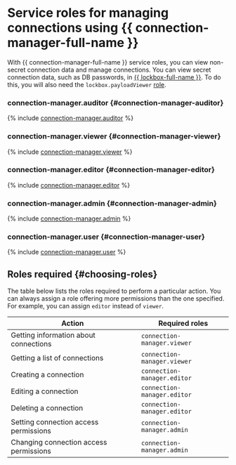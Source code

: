 # Service roles for managing connections using {{ connection-manager-full-name }}

With {{ connection-manager-full-name }} service roles, you can view non-secret connection data and manage connections. You can view secret connection data, such as DB passwords, in [{{ lockbox-full-name }}](../../lockbox/index.yaml). To do this, you will also need the `lockbox.payloadViewer` [role](../../lockbox/security/index.md#lockbox-payloadViewer).

### connection-manager.auditor {#connection-manager-auditor}

{% include [connection-manager.auditor](../../_roles/connection-manager/auditor.md) %}

### connection-manager.viewer {#connection-manager-viewer}

{% include [connection-manager.viewer](../../_roles/connection-manager/viewer.md) %}


### connection-manager.editor {#connection-manager-editor}

{% include [connection-manager.editor](../../_roles/connection-manager/editor.md) %}

### connection-manager.admin {#connection-manager-admin}

{% include [connection-manager.admin](../../_roles/connection-manager/admin.md) %}

### connection-manager.user {#connection-manager-user}

{% include [connection-manager.user](../../_roles/connection-manager/user.md) %}


## Roles required {#choosing-roles}

The table below lists the roles required to perform a particular action. You can always assign a role offering more permissions than the one specified. For example, you can assign `editor` instead of `viewer`.

| Action                                                      | Required roles                     |
|---------------------------------------------------------------|--------------------------------------|
| Getting information about connections                            | `connection-manager.viewer`          |
| Getting a list of connections                                   | `connection-manager.viewer`          | 
| Creating a connection                                           | `connection-manager.editor`          | 
| Editing a connection                                          | `connection-manager.editor`          |
| Deleting a connection                                           | `connection-manager.editor`          |
| Setting connection access permissions                        | `connection-manager.admin`           |
| Changing connection access permissions                          | `connection-manager.admin`           |